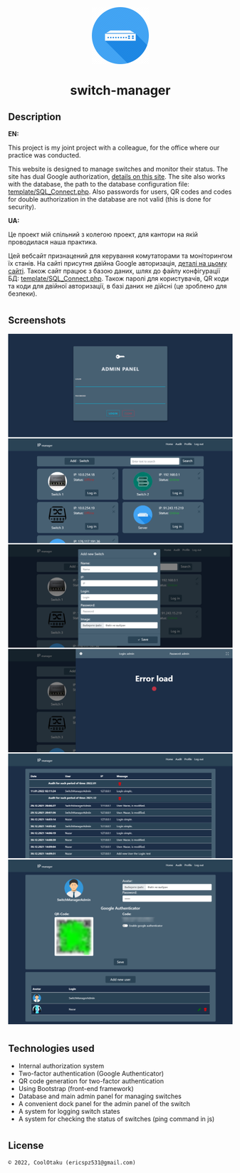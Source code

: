 <p align="center"><img width="128" height="128" src="/img/switch.png" /></p>
<h1 align="center">switch-manager</h1>

## Description
<b>EN:</b>

This project is my joint project with a colleague, for the office where our practice was conducted.

This website is designed to manage switches and monitor their status. The site has dual Google authorization, <a target="_blank" href="https://www.google.com/url?sa=t&rct=j&q=&esrc=s&source=web&cd=&cad=rja&uact=8&ved=2ahUKEwjnmtm5uaj1AhXBDOwKHdfxC8YQFnoECAUQAQ&url=https%3A%2F%2Fplay.google.com%2Fstore%2Fapps%2Fdetails%3Fid%3Dcom.google.android.apps.authenticator2%26hl%3Duk%26gl%3DUS&usg=AOvVaw25KqBQdghvgpCgjEEAIhZb">details on this site</a>. The site also works with the database, the path to the database configuration file: <a target="_blank" href="https://github.com/CoolOtaku/switch-manager/blob/d04eadda6e63f3e5cd97f9c053470da7059f1fed/template/SQL_Connect.php">template/SQL_Connect.php</a>. Also passwords for users, QR codes and codes for double authorization in the database are not valid (this is done for security).

<b>UA:</b>

Це проект мій спільний з колегою проект, для кантори на якій проводилася наша практика.

Цей вебсайт 
признацений для керування комутаторами та моніторингом їх станів. На сайті присутня двійна Google авторизація, <a target="_blank" href="https://www.google.com/url?sa=t&rct=j&q=&esrc=s&source=web&cd=&cad=rja&uact=8&ved=2ahUKEwjnmtm5uaj1AhXBDOwKHdfxC8YQFnoECAUQAQ&url=https%3A%2F%2Fplay.google.com%2Fstore%2Fapps%2Fdetails%3Fid%3Dcom.google.android.apps.authenticator2%26hl%3Duk%26gl%3DUS&usg=AOvVaw25KqBQdghvgpCgjEEAIhZb">деталі на цьому сайті</a>. Також сайт працює з базою даних, шлях до файлу конфігурації БД: <a target="_blank" href="https://github.com/CoolOtaku/switch-manager/blob/d04eadda6e63f3e5cd97f9c053470da7059f1fed/template/SQL_Connect.php">template/SQL_Connect.php</a>. Також паролі для користувачів, QR коди та коди для двійної авторизації, в базі даних не дійсні (це зроблено для безпеки).

#
## Screenshots
<p>
  <img src="screens/s1.png" height="20%"/>
  <img src="screens/s2.png" height="20%"/>
  <img src="screens/s3.png" height="20%"/>
  <img src="screens/s4.png" height="20%"/>
  <img src="screens/s5.png" height="20%"/>
  <img src="screens/s6.png" height="20%"/>
</p>

#

## Technologies used

- Internal authorization system
- Two-factor authentication (Google Authenticator)
- QR code generation for two-factor authentication
- Using Bootstrap (front-end framework)
- Database and main admin panel for managing switches
- A convenient dock panel for the admin panel of the switch
- A system for logging switch states
- A system for checking the status of switches (ping command in js)

#

## License

```
© 2022, CoolOtaku (ericspz531@gmail.com)
```
